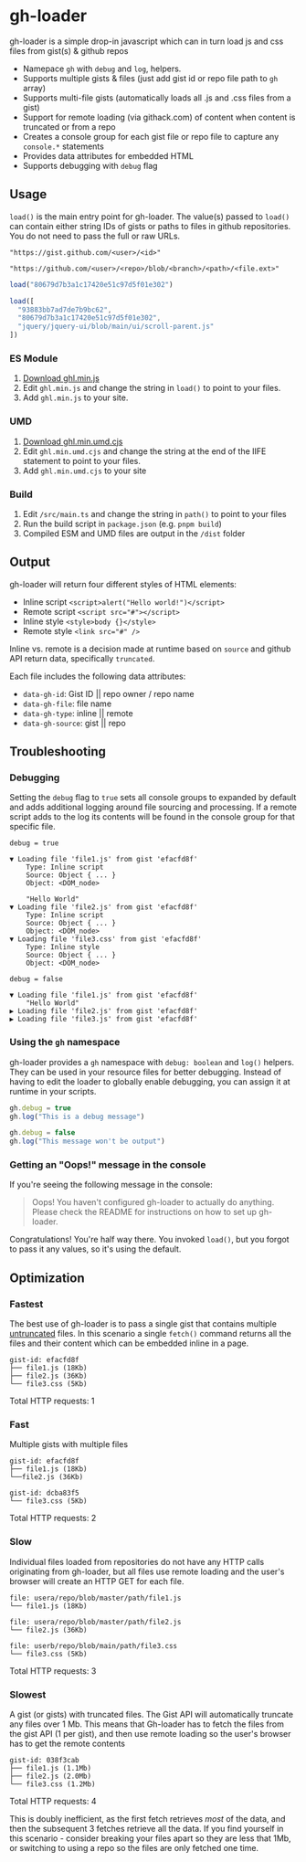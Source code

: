 # gh-loader
gh-loader is a simple drop-in javascript which can in turn load js and css files from gist(s) & github repos

* Namepace `gh` with `debug` and `log`, helpers.
* Supports multiple gists & files (just add gist id or repo file path to `gh` array)
* Supports multi-file gists (automatically loads all .js and .css files from a gist)
* Support for remote loading (via githack.com) of content when content is truncated or from a repo
* Creates a console group for each gist file or repo file to capture any `console.*` statements
* Provides data attributes for embedded HTML
* Supports debugging with `debug` flag

## Usage

`load()` is the main entry point for gh-loader. The value(s) passed to `load()` can contain either string IDs of gists or paths to files in github repositories.  You do not need to pass the full or raw URLs.

`"https://gist.github.com/<user>/<id>"`

`"https://github.com/<user>/<repo>/blob/<branch>/<path>/<file.ext>"`

```javascript
load("80679d7b3a1c17420e51c97d5f01e302")
```

```javascript
load([
  "93883bb7ad7de7b9bc62",
  "80679d7b3a1c17420e51c97d5f01e302",
  "jquery/jquery-ui/blob/main/ui/scroll-parent.js"
])
```

### ES Module

1. [Download ghl.min.js](https://raw.githubusercontent.com/thedannywahl/gh-loader/refs/heads/main/dist/ghl.min.js)
2. Edit `ghl.min.js` and change the string in `load()` to point to your files.
3. Add `ghl.min.js` to your site.

### UMD

1. [Download ghl.min.umd.cjs](https://raw.githubusercontent.com/thedannywahl/gh-loader/refs/heads/main/dist/ghl.min.umd.cjs)
2. Edit `ghl.min.umd.cjs` and change the string at the end of the IIFE statement to point to your files.
3. Add `ghl.min.umd.cjs` to your site

### Build

1. Edit `/src/main.ts` and change the string in `path()` to point to your files
2. Run the build script in `package.json` (e.g. `pnpm build`)
3. Compiled ESM and UMD files are output in the `/dist` folder

## Output

gh-loader will return four different styles of HTML elements:
* Inline script `<script>alert("Hello world!")</script>`
* Remote script `<script src="#"></script>`
* Inline style `<style>body {}</style>`
* Remote style `<link src="#" />`

Inline vs. remote is a decision made at runtime based on `source` and github API return data, specifically `truncated`.

Each file includes the following data attributes:
* `data-gh-id`: Gist ID || repo owner / repo name
* `data-gh-file`: file name
* `data-gh-type`: inline || remote
* `data-gh-source`: gist || repo


## Troubleshooting

### Debugging 

Setting the `debug` flag to `true` sets all console groups to expanded by default and adds additional logging around file sourcing and processing.
If a remote script adds to the log its contents will be found in the console group for that specific file.

```
debug = true

▼ Loading file 'file1.js' from gist 'efacfd8f'
    Type: Inline script
    Source: Object { ... }
    Object: <DOM_node>
    
    "Hello World"
▼ Loading file 'file2.js' from gist 'efacfd8f'
    Type: Inline script
    Source: Object { ... }
    Object: <DOM_node>
▼ Loading file 'file3.css' from gist 'efacfd8f'
    Type: Inline style
    Source: Object { ... }
    Object: <DOM_node>
```

```
debug = false

▼ Loading file 'file1.js' from gist 'efacfd8f'
    "Hello World"
▶ Loading file 'file2.js' from gist 'efacfd8f'
▶ Loading file 'file3.js' from gist 'efacfd8f'
```

### Using the `gh` namespace

gh-loader provides a `gh` namespace with `debug: boolean` and `log()` helpers.  They can be used in your resource files for better debugging. Instead of having to edit the loader to globally enable debugging, you can assign it at runtime in your scripts.

```javascript
gh.debug = true
gh.log("This is a debug message")

gh.debug = false
gh.log("This message won't be output")
```

### Getting an "Oops!" message in the console

If you're seeing the following message in the console:

> Oops! You haven't configured gh-loader to actually do anything. Please check the README for instructions on how to set up gh-loader.

Congratulations!  You're half way there.  You invoked `load()`, but you forgot to pass it any values, so it's using the default.

## Optimization

### Fastest

The best use of gh-loader is to pass a single gist that contains multiple [untruncated](https://docs.github.com/en/rest/gists/gists?apiVersion=2022-11-28#truncation) files. In this scenario a single `fetch()` command returns all the files and their content which can be embedded inline in a page.

```
gist-id: efacfd8f
├── file1.js (18Kb)
├── file2.js (36Kb)
└── file3.css (5Kb)
```

Total HTTP requests: 1

### Fast

Multiple gists with multiple files

```
gist-id: efacfd8f
├── file1.js (18Kb)
└──file2.js (36Kb)

gist-id: dcba83f5
└── file3.css (5Kb)
```

Total HTTP requests: 2

### Slow

Individual files loaded from repositories do not have any HTTP calls originating from gh-loader, but all files use remote loading and the user's browser will create an HTTP GET for each file.

```
file: usera/repo/blob/master/path/file1.js
└── file1.js (18Kb)

file: usera/repo/blob/master/path/file2.js
└── file2.js (36Kb)

file: userb/repo/blob/main/path/file3.css
└── file3.css (5Kb)
```

Total HTTP requests: 3

### Slowest

A gist (or gists) with truncated files. The Gist API will automatically truncate any files over 1 Mb. This means that Gh-loader has to fetch the files from the gist API (1 per gist), and then use remote loading so the user's browser has to get the remote contents

```
gist-id: 038f3cab
├── file1.js (1.1Mb)
├── file2.js (2.0Mb)
└── file3.css (1.2Mb)
```

Total HTTP requests: 4

This is doubly inefficient, as the first fetch retrieves _most_ of the data, and then the subsequent 3 fetches retrieve all the data.  If you find yourself in this scenario - consider breaking your files apart so they are less that 1Mb, or switching to using a repo so the files are only fetched one time.